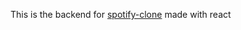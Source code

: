 This is the backend for [spotify-clone](https://github.com/rana-shoaib/react-spotify-clone) made with react